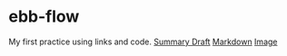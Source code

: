 # ebb-flow
My first practice using links and code.
[Summary Draft](https://github.com/andrewtricoche/ebb-flow/blob/master/Shapeless.md)
[Markdown](https://github.com/andrewtricoche/ebb-flow/blob/master/MarkdownSummary.md)
[Image]()
